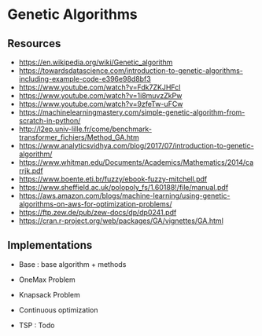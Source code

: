 # Genetic Algorithms

## Resources

- https://en.wikipedia.org/wiki/Genetic_algorithm
- https://towardsdatascience.com/introduction-to-genetic-algorithms-including-example-code-e396e98d8bf3
- https://www.youtube.com/watch?v=Fdk7ZKJHFcI
- https://www.youtube.com/watch?v=1i8muvzZkPw
- https://www.youtube.com/watch?v=9zfeTw-uFCw
- https://machinelearningmastery.com/simple-genetic-algorithm-from-scratch-in-python/
- http://l2ep.univ-lille.fr/come/benchmark-transformer_fichiers/Method_GA.htm
- https://www.analyticsvidhya.com/blog/2017/07/introduction-to-genetic-algorithm/
- https://www.whitman.edu/Documents/Academics/Mathematics/2014/carrjk.pdf
- https://www.boente.eti.br/fuzzy/ebook-fuzzy-mitchell.pdf
- https://www.sheffield.ac.uk/polopoly_fs/1.60188!/file/manual.pdf
- https://aws.amazon.com/blogs/machine-learning/using-genetic-algorithms-on-aws-for-optimization-problems/
- https://ftp.zew.de/pub/zew-docs/dp/dp0241.pdf
- https://cran.r-project.org/web/packages/GA/vignettes/GA.html


## Implementations

- Base : base algorithm + methods
- OneMax Problem
- Knapsack Problem
- Continuous optimization

  
- TSP : Todo





